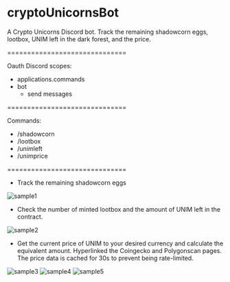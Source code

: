 # cryptoUnicornsBot
A Crypto Unicorns Discord bot. Track the remaining shadowcorn eggs, lootbox, UNIM left in the dark forest, and the price.

==============================

Oauth Discord scopes:
- applications.commands
- bot
  - send messages

==============================

Commands:
- /shadowcorn
- /lootbox
- /unimleft
- /unimprice

==============================

- Track the remaining shadowcorn eggs

![sample1](https://i.imgur.com/RrI03Yl.png)

- Check the number of minted lootbox and the amount of UNIM left in the contract.

![sample2](https://i.imgur.com/pVf9H3Z.png)

- Get the current price of UNIM to your desired currency and calculate the equivalent amount. Hyperlinked the Coingecko and Polygonscan pages. The price data is cached for 30s to prevent being rate-limited.

![sample3](https://i.imgur.com/d2hri22.png)
![sample4](https://i.imgur.com/OZTGEct.png)
![sample5](https://i.imgur.com/oRnQjGn.png)
